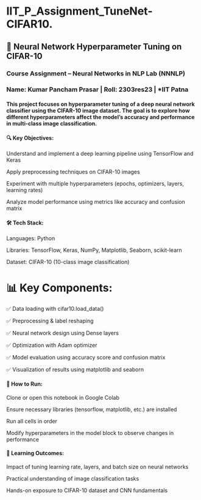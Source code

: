 # IIT_P_Assignment_TuneNet-CIFAR10.
## 🧠 Neural Network Hyperparameter Tuning on CIFAR-10
### Course Assignment – Neural Networks in NLP Lab (NNNLP)
### Name: Kumar Pancham Prasar | Roll: 2303res23 | *IIT Patna

#### This project focuses on hyperparameter tuning of a deep neural network classifier using the CIFAR-10 image dataset. The goal is to explore how different hyperparameters affect the model’s accuracy and performance in multi-class image classification.

#### 🔍 Key Objectives:
Understand and implement a deep learning pipeline using TensorFlow and Keras

Apply preprocessing techniques on CIFAR-10 images

Experiment with multiple hyperparameters (epochs, optimizers, layers, learning rates)

Analyze model performance using metrics like accuracy and confusion matrix

#### 🛠️ Tech Stack:
Languages: Python

Libraries: TensorFlow, Keras, NumPy, Matplotlib, Seaborn, scikit-learn

Dataset: CIFAR-10 (10-class image classification)

# 📊 Key Components:
✅ Data loading with cifar10.load_data()

✅ Preprocessing & label reshaping

✅ Neural network design using Dense layers

✅ Optimization with Adam optimizer

✅ Model evaluation using accuracy score and confusion matrix

✅ Visualization of results using matplotlib and seaborn

#### 📁 How to Run:
Clone or open this notebook in Google Colab

Ensure necessary libraries (tensorflow, matplotlib, etc.) are installed

Run all cells in order

Modify hyperparameters in the model block to observe changes in performance

#### 📌 Learning Outcomes:
Impact of tuning learning rate, layers, and batch size on neural networks

Practical understanding of image classification tasks

Hands-on exposure to CIFAR-10 dataset and CNN fundamentals
